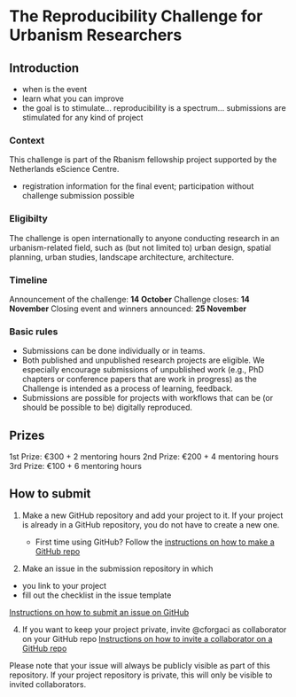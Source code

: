 # The Reproducibility Challenge for Urbanism Researchers

## Introduction
- when is the event
- learn what you can improve
- the goal is to stimulate... reproducibility is a spectrum... submissions are stimulated for any kind of project

### Context
This challenge is part of the Rbanism fellowship project supported by the Netherlands eScience Centre.

- registration information for the final event; participation without challenge submission possible

### Eligibilty
The challenge is open internationally to anyone conducting research in an urbanism-related field, such as (but not limited to) urban design, spatial planning, urban studies, landscape architecture, architecture.

### Timeline

Announcement of the challenge: **14 October**
Challenge closes: **14 November**
Closing event and winners announced: **25 November**

### Basic rules

- Submissions can be done individually or in teams.
- Both published and unpublished research projects are eligible. We especially encourage submissions of unpublished work (e.g., PhD chapters or conference papers that are work in progress) as the Challenge is intended as a process of learning, feedback.
- Submissions are possible for projects with workflows that can be (or should be possible to be) digitally reproduced.

## Prizes

1st Prize: €300 + 2 mentoring hours
2nd Prize: €200 + 4 mentoring hours
3rd Prize: €100 + 6 mentoring hours

## How to submit

1. Make a new GitHub repository and add your project to it. If your project is already in a GitHub repository, you do not have to create a new one. 
    - First time using GitHub? Follow the [instructions on how to make a GitHub repo](https://docs.github.com/en/get-started/quickstart/create-a-repo)

3. Make an issue in the submission repository in which 
  - you link to your project
  - fill out the checklist in the issue template

[Instructions on how to submit an issue on GitHub]()

4. If you want to keep your project private, invite @cforgaci as collaborator on your GitHub repo [Instructions on how to invite a collaborator on a GitHub repo]()

Please note that your issue will always be publicly visible as part of this repository. If your project repository is private, this will only be visible to invited collaborators.









